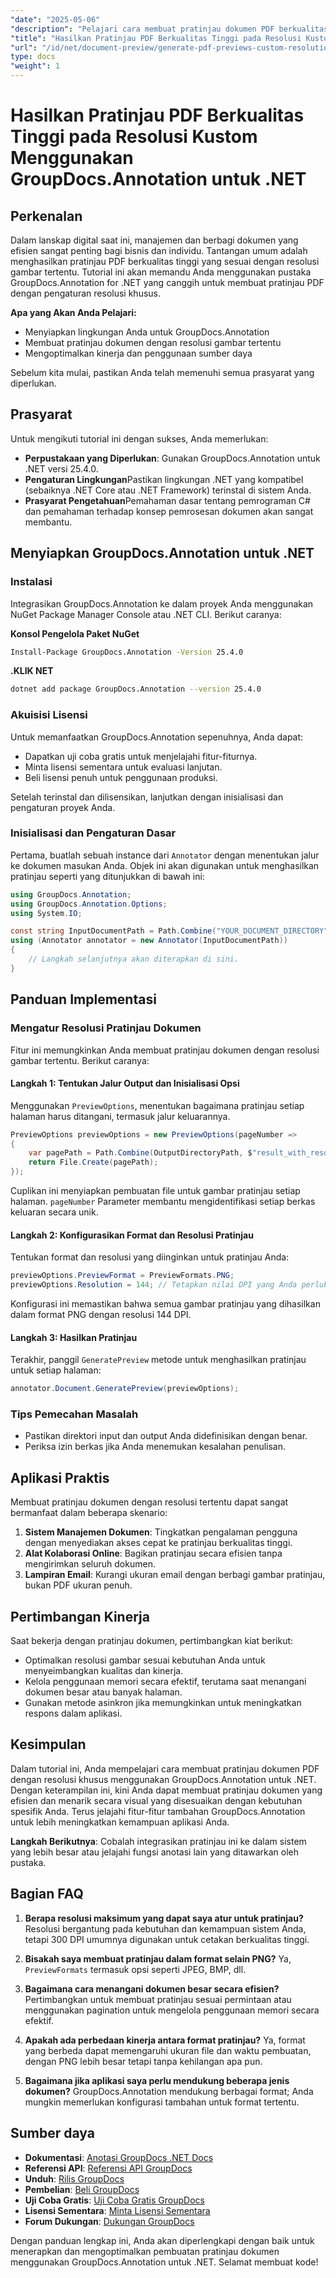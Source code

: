 ```yaml
---
"date": "2025-05-06"
"description": "Pelajari cara membuat pratinjau dokumen PDF berkualitas tinggi dengan resolusi gambar tertentu menggunakan pustaka GroupDocs.Annotation yang canggih dalam .NET. Optimalkan alur kerja manajemen dokumen Anda hari ini."
"title": "Hasilkan Pratinjau PDF Berkualitas Tinggi pada Resolusi Kustom Menggunakan GroupDocs.Annotation untuk .NET"
"url": "/id/net/document-preview/generate-pdf-previews-custom-resolutions-groupdocs/"
type: docs
"weight": 1
---
```


# Hasilkan Pratinjau PDF Berkualitas Tinggi pada Resolusi Kustom Menggunakan GroupDocs.Annotation untuk .NET

## Perkenalan

Dalam lanskap digital saat ini, manajemen dan berbagi dokumen yang efisien sangat penting bagi bisnis dan individu. Tantangan umum adalah menghasilkan pratinjau PDF berkualitas tinggi yang sesuai dengan resolusi gambar tertentu. Tutorial ini akan memandu Anda menggunakan pustaka GroupDocs.Annotation for .NET yang canggih untuk membuat pratinjau PDF dengan pengaturan resolusi khusus.

**Apa yang Akan Anda Pelajari:**
- Menyiapkan lingkungan Anda untuk GroupDocs.Annotation
- Membuat pratinjau dokumen dengan resolusi gambar tertentu
- Mengoptimalkan kinerja dan penggunaan sumber daya

Sebelum kita mulai, pastikan Anda telah memenuhi semua prasyarat yang diperlukan.

## Prasyarat

Untuk mengikuti tutorial ini dengan sukses, Anda memerlukan:

- **Perpustakaan yang Diperlukan**: Gunakan GroupDocs.Annotation untuk .NET versi 25.4.0.
- **Pengaturan Lingkungan**Pastikan lingkungan .NET yang kompatibel (sebaiknya .NET Core atau .NET Framework) terinstal di sistem Anda.
- **Prasyarat Pengetahuan**Pemahaman dasar tentang pemrograman C# dan pemahaman terhadap konsep pemrosesan dokumen akan sangat membantu.

## Menyiapkan GroupDocs.Annotation untuk .NET

### Instalasi

Integrasikan GroupDocs.Annotation ke dalam proyek Anda menggunakan NuGet Package Manager Console atau .NET CLI. Berikut caranya:

**Konsol Pengelola Paket NuGet**

```bash
Install-Package GroupDocs.Annotation -Version 25.4.0
```

**.KLIK NET**

```bash
dotnet add package GroupDocs.Annotation --version 25.4.0
```

### Akuisisi Lisensi

Untuk memanfaatkan GroupDocs.Annotation sepenuhnya, Anda dapat:
- Dapatkan uji coba gratis untuk menjelajahi fitur-fiturnya.
- Minta lisensi sementara untuk evaluasi lanjutan.
- Beli lisensi penuh untuk penggunaan produksi.

Setelah terinstal dan dilisensikan, lanjutkan dengan inisialisasi dan pengaturan proyek Anda.

### Inisialisasi dan Pengaturan Dasar

Pertama, buatlah sebuah instance dari `Annotator` dengan menentukan jalur ke dokumen masukan Anda. Objek ini akan digunakan untuk menghasilkan pratinjau seperti yang ditunjukkan di bawah ini:

```csharp
using GroupDocs.Annotation;
using GroupDocs.Annotation.Options;
using System.IO;

const string InputDocumentPath = Path.Combine("YOUR_DOCUMENT_DIRECTORY", "input.pdf");
using (Annotator annotator = new Annotator(InputDocumentPath))
{
    // Langkah selanjutnya akan diterapkan di sini.
}
```

## Panduan Implementasi

### Mengatur Resolusi Pratinjau Dokumen

Fitur ini memungkinkan Anda membuat pratinjau dokumen dengan resolusi gambar tertentu. Berikut caranya:

#### Langkah 1: Tentukan Jalur Output dan Inisialisasi Opsi

Menggunakan `PreviewOptions`, menentukan bagaimana pratinjau setiap halaman harus ditangani, termasuk jalur keluarannya.

```csharp
PreviewOptions previewOptions = new PreviewOptions(pageNumber =>
{
    var pagePath = Path.Combine(OutputDirectoryPath, $"result_with_resolution_{pageNumber}.png");
    return File.Create(pagePath);
});
```

Cuplikan ini menyiapkan pembuatan file untuk gambar pratinjau setiap halaman. `pageNumber` Parameter membantu mengidentifikasi setiap berkas keluaran secara unik.

#### Langkah 2: Konfigurasikan Format dan Resolusi Pratinjau

Tentukan format dan resolusi yang diinginkan untuk pratinjau Anda:

```csharp
previewOptions.PreviewFormat = PreviewFormats.PNG;
previewOptions.Resolution = 144; // Tetapkan nilai DPI yang Anda perlukan di sini.
```

Konfigurasi ini memastikan bahwa semua gambar pratinjau yang dihasilkan dalam format PNG dengan resolusi 144 DPI.

#### Langkah 3: Hasilkan Pratinjau

Terakhir, panggil `GeneratePreview` metode untuk menghasilkan pratinjau untuk setiap halaman:

```csharp
annotator.Document.GeneratePreview(previewOptions);
```

### Tips Pemecahan Masalah

- Pastikan direktori input dan output Anda didefinisikan dengan benar.
- Periksa izin berkas jika Anda menemukan kesalahan penulisan.

## Aplikasi Praktis

Membuat pratinjau dokumen dengan resolusi tertentu dapat sangat bermanfaat dalam beberapa skenario:

1. **Sistem Manajemen Dokumen**: Tingkatkan pengalaman pengguna dengan menyediakan akses cepat ke pratinjau berkualitas tinggi.
2. **Alat Kolaborasi Online**: Bagikan pratinjau secara efisien tanpa mengirimkan seluruh dokumen.
3. **Lampiran Email**: Kurangi ukuran email dengan berbagi gambar pratinjau, bukan PDF ukuran penuh.

## Pertimbangan Kinerja

Saat bekerja dengan pratinjau dokumen, pertimbangkan kiat berikut:

- Optimalkan resolusi gambar sesuai kebutuhan Anda untuk menyeimbangkan kualitas dan kinerja.
- Kelola penggunaan memori secara efektif, terutama saat menangani dokumen besar atau banyak halaman.
- Gunakan metode asinkron jika memungkinkan untuk meningkatkan respons dalam aplikasi.

## Kesimpulan

Dalam tutorial ini, Anda mempelajari cara membuat pratinjau dokumen PDF dengan resolusi khusus menggunakan GroupDocs.Annotation untuk .NET. Dengan keterampilan ini, kini Anda dapat membuat pratinjau dokumen yang efisien dan menarik secara visual yang disesuaikan dengan kebutuhan spesifik Anda. Terus jelajahi fitur-fitur tambahan GroupDocs.Annotation untuk lebih meningkatkan kemampuan aplikasi Anda.

**Langkah Berikutnya**: Cobalah integrasikan pratinjau ini ke dalam sistem yang lebih besar atau jelajahi fungsi anotasi lain yang ditawarkan oleh pustaka.

## Bagian FAQ

1. **Berapa resolusi maksimum yang dapat saya atur untuk pratinjau?**
   Resolusi bergantung pada kebutuhan dan kemampuan sistem Anda, tetapi 300 DPI umumnya digunakan untuk cetakan berkualitas tinggi.

2. **Bisakah saya membuat pratinjau dalam format selain PNG?**
   Ya, `PreviewFormats` termasuk opsi seperti JPEG, BMP, dll.

3. **Bagaimana cara menangani dokumen besar secara efisien?**
   Pertimbangkan untuk membuat pratinjau sesuai permintaan atau menggunakan pagination untuk mengelola penggunaan memori secara efektif.

4. **Apakah ada perbedaan kinerja antara format pratinjau?**
   Ya, format yang berbeda dapat memengaruhi ukuran file dan waktu pembuatan, dengan PNG lebih besar tetapi tanpa kehilangan apa pun.

5. **Bagaimana jika aplikasi saya perlu mendukung beberapa jenis dokumen?**
   GroupDocs.Annotation mendukung berbagai format; Anda mungkin memerlukan konfigurasi tambahan untuk format tertentu.

## Sumber daya

- **Dokumentasi**: [Anotasi GroupDocs .NET Docs](https://docs.groupdocs.com/annotation/net/)
- **Referensi API**: [Referensi API GroupDocs](https://reference.groupdocs.com/annotation/net/)
- **Unduh**: [Rilis GroupDocs](https://releases.groupdocs.com/annotation/net/)
- **Pembelian**: [Beli GroupDocs](https://purchase.groupdocs.com/buy)
- **Uji Coba Gratis**: [Uji Coba Gratis GroupDocs](https://releases.groupdocs.com/annotation/net/)
- **Lisensi Sementara**: [Minta Lisensi Sementara](https://purchase.groupdocs.com/temporary-license/)
- **Forum Dukungan**: [Dukungan GroupDocs](https://forum.groupdocs.com/c/annotation/) 

Dengan panduan lengkap ini, Anda akan diperlengkapi dengan baik untuk menerapkan dan mengoptimalkan pembuatan pratinjau dokumen menggunakan GroupDocs.Annotation untuk .NET. Selamat membuat kode!